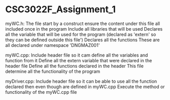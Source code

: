 # CSC3022F_Assignment_1

myWC.h: The file start by a construct  ensure the content  under this file all  included once in the program
        Include all libraries that will be used
        Declares all the variable that will be used for the program (declared as 'extern' so they can be defined outside this file')
        Declares all the functions
        These are all declared under namespace 'DNGMAZ001'

myWC.cpp: Include header file so it cam define all the variables and function from it
          Define all the extern variable that were declared in the header file
          Define all the functions declared in the header
          This file determine all the functionality of the program

myDriver.cpp: Include header file so it can be able to use all the function declared then even though are defined in myWC.cpp 
              Execute the method or functionality of the myWC.cpp file


